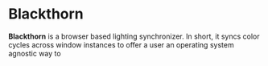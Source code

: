 # Blackthorn

**Blackthorn** is a browser based lighting synchronizer. In short, it syncs color cycles across window instances to offer a user an operating system agnostic way to 